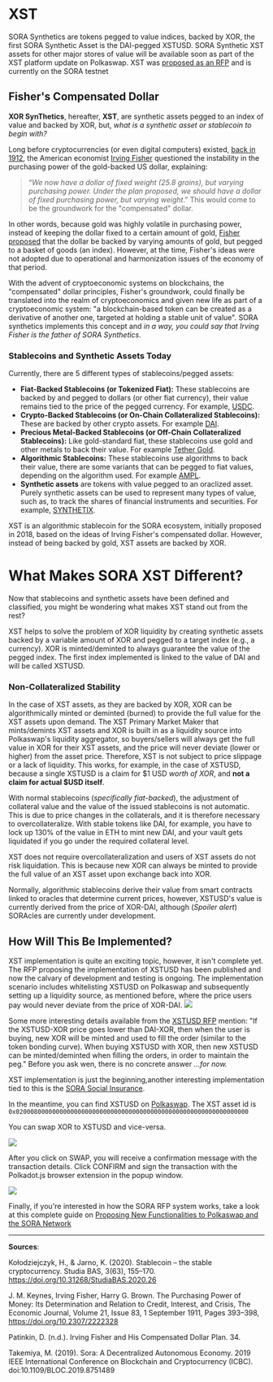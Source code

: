 # XST
SORA Synthetics are tokens pegged to value indices, backed by XOR,
  the first SORA Synthetic Asset is the DAI-pegged XSTUSD. SORA
  Synthetic XST assets for other major stores of value will be
  available soon as part of the XST platform update on Polkaswap. XST was [proposed as an
  RFP](https://github.com/sora-xor/rfps/pull/8/files) and is currently
  on the SORA testnet

## Fisher's Compensated Dollar

**XOR SynThetics**, hereafter, **XST**, are synthetic assets pegged to an index of value and backed by XOR, but, *what is a synthetic asset or stablecoin to begin with?*

Long before cryptocurrencies (or even digital computers) existed, [back in 1912](https://dspace.gipe.ac.in/xmlui/bitstream/handle/10973/26798/GIPE-093010.pdf?sequence=3&isAllowed=y), the American economist [Irving Fisher](https://en.wikipedia.org/wiki/Irving_Fisher) questioned the instability in the purchasing power of the gold-backed US dollar, explaining:

> “*We now have a dollar of fixed weight (25.8 grains), but varying purchasing power. Under the plan proposed, we should have a dollar of fixed purchasing power, but varying weight*.” This would come to be the groundwork for the "compensated" dollar.
> 

In other words, because gold was highly volatile in purchasing power, instead of keeping the dollar fixed to a certain amount of gold, [Fisher proposed](https://www.richmondfed.org/~/media/richmondfedorg/publications/research/economic_quarterly/1993/summer/pdf/patinkin.pdf) that the dollar be backed by varying amounts of gold, but pegged to a basket of goods (an index). However, at the time, Fisher's ideas were not adopted due to operational and harmonization issues of the economy of that period. 

With the advent of cryptoeconomic systems on blockchains, the "compensated" dollar principles, Fisher's groundwork, could finally be translated into the realm of cryptoeconomics and given new life as part of a cryptoeconomic system: "a blockchain-based token can be created as a derivative of another one, targeted at holding a stable unit of value". SORA synthetics implements this concept and *in a way, you could say that Irving Fisher is the father of SORA Synthetics*.

### Stablecoins and Synthetic Assets Today

Currently, there are 5 different types of stablecoins/pegged assets:

- **Fiat-Backed Stablecoins (or Tokenized Fiat):** These stablecoins are backed by and pegged to dollars (or other fiat currency), their value remains tied to the price of the pegged currency. For example, [USDC](https://www.circle.com/en/usdc).
- **Crypto-Backed Stablecoins (or On-Chain Collateralized Stablecoins):** These are backed by other crypto assets. For example [DAI](https://makerdao.com/en/).
- **Precious Metal-Backed Stablecoins (or Off-Chain Collateralized
  Stablecoins):** Like gold-standard fiat, these stablecoins use gold and other metals to back their value. For example [Tether Gold](https://gold.tether.to/).
- **Algorithmic Stablecoins:** These stablecoins use algorithms to back their value, there are some variants that can be pegged to fiat values, depending on the algorithm used. For example [AMPL](https://www.ampleforth.org/).
- **Synthetic assets** are tokens with value pegged to an oraclized asset. Purely synthetic assets can be used to represent many types of value, such as, to track the shares of financial instruments and securities. For example, [SYNTHETIX](https://synthetix.io/).

XST is an algorithmic stablecoin for the SORA ecosystem, initially proposed in 2018, based on the ideas of Irving Fisher's compensated dollar. However, instead of being backed by gold, XST assets are backed by XOR.

# What Makes SORA XST Different?

Now that stablecoins and synthetic assets have been defined and classified, you might be wondering what makes XST stand out from the rest?

XST helps to solve the problem of XOR liquidity by creating synthetic assets backed by a variable amount of XOR and pegged to a target index (e.g., a currency). XOR is minted/deminted to always guarantee the value of the pegged index. The first index implemented is linked to the value of DAI and will be called XSTUSD.

### Non-Collateralized Stability

In the case of XST assets, as they are backed by XOR, XOR can be algorithmically minted or deminted (burned) to provide the full value for the XST assets upon demand. The XST Primary Market Maker that mints/demints XST assets and XOR is built in as a liquidity source into Polkaswap's liquidity aggregator, so buyers/sellers will always get the full value in XOR for their XST assets, and the price will never deviate (lower or higher) from the asset price. Therefore, XST is not subject to price slippage or a lack of liquidity. This works, for example, in the case of XSTUSD, because a single XSTUSD is a claim for $1 USD *worth of XOR*, and **not a claim for actual $USD itself**.

With normal stablecoins (*specifically fiat-backed*), the adjustment of collateral value and the value of the issued stablecoins is not automatic. This is due to price changes in the collaterals, and it is therefore necessary to overcollateralize. With stable tokens like DAI, for example, you have to lock up 130% of the value in ETH to mint new DAI, and your vault gets liquidated if you go under the required collateral level. 

XST does not require overcollateralization and users of XST assets do not risk liquidation. This is because new XOR can always be minted to provide the full value of an XST asset upon exchange back into XOR.

Normally, algorithmic stablecoins derive their value from smart contracts linked to oracles that determine current prices, however, XSTUSD's value is currently derived from the price of XOR-DAI, although (*Spoiler alert*) SORAcles are currently under development.

## How Will This Be Implemented?

XST implementation is quite an exciting topic, however, it isn't
complete yet. The RFP proposing the implementation of XSTUSD has been
published and now the calvary of development and testing is
ongoing. The implementation scenario includes whitelisting XSTUSD on
Polkaswap and subsequently setting up a liquidity source, as mentioned
before, where the price users pay would never deviate from the price
of XOR-DAI.
 ![](/.gitbook/assets/xst-buy-sell.png)
 
 Some more interesting details available from the [XSTUSD RFP](https://github.com/sora-xor/rfps/pull/8/files) mention: "If the XSTUSD-XOR price goes lower than DAI-XOR, then when the user is buying, new XOR will be minted and used to fill the order (similar to the token bonding curve). When buying XSTUSD with XOR, then new XSTUSD can be minted/deminted when filling the orders, in order to maintain the peg." Before you ask wen, there is no concrete answer *...for now.*

XST implementation is just the beginning,another interesting implementation tied to this is the [SORA Social Insurance](social-insurance.md).

In the meantime, you can find XSTUSD on [Polkaswap](https://polkaswap.io/). The XST asset id is `0x0200080000000000000000000000000000000000000000000000000000000000`

You can swap XOR to XSTUSD and vice-versa.

 ![](/.gitbook/assets/xstusd-demo1.png)

After you click on SWAP, you will receive a confirmation message with
the transaction details. Click CONFIRM and sign the transaction with
the Polkadot.js browser extension in the popup window.

 ![](/.gitbook/assets/xstusd-demo2.png)
 
 Finally, if you're interested in how the SORA RFP system works, take a look at this complete guide on [Proposing New Functionalities to Polkaswap and the SORA Network](rfp.md)

---

**Sources**:

Kołodziejczyk, H., & Jarno, K. (2020). Stablecoin – the stable cryptocurrency. Studia BAS, 3(63), 155–170. https://doi.org/10.31268/StudiaBAS.2020.26

J. M. Keynes, Irving Fisher, Harry G. Brown. The Purchasing Power of Money: Its Determination and Relation to Credit, Interest, and Crisis, The Economic Journal, Volume 21, Issue 83, 1 September 1911, Pages 393–398, https://doi.org/10.2307/2222328

Patinkin, D. (n.d.). Irving Fisher and His Compensated Dollar Plan. 34.

Takemiya, M. (2019). Sora: A Decentralized Autonomous Economy. 2019 IEEE International Conference on Blockchain and Cryptocurrency (ICBC). doi:10.1109/BLOC.2019.8751489
